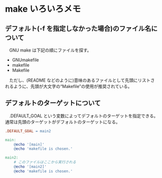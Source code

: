 # make いろいろメモ

## デフォルト(-f を指定しなかった場合)のファイル名について

　GNU make は下記の順にファイルを探す。

- GNUmakefile
- makefile
- Makefile

　ただし、(README などのように)意味のあるファイルとして先頭にリストされるように、先頭が大文字の“Makefile”の使用が推奨されている。

## デフォルトのターゲットについて

　.DEFAULT_GOAL という変数によってデフォルトのターゲットを指定できる。通常は先頭のターゲットがデフォルトのターゲットになる。

```makefile
.DEFAULT_GOAL = main2

main:
	@echo '[main]'
	@echo 'makefile is chosen.'

main2:
	# このファイルはここから実行される
	@echo '[main2]'
	@echo 'makefile is chosen.'
```
